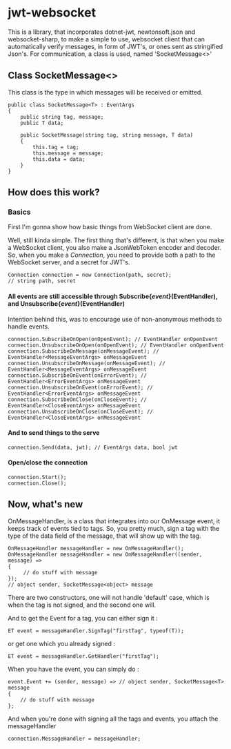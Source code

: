 # jwt-websocket
This is a library, that incorporates dotnet-jwt, newtonsoft.json and websocket-sharp, to make a simple to use, websocket client that can automatically verify messages, in form of JWT's, or ones sent as stringified Json's. For communication, a class is used, named 'SocketMessage<>'

## Class SocketMessage<>
This class is the type in which messages will be received or emitted.
```
public class SocketMessage<T> : EventArgs
{
    public string tag, message;
    public T data;

    public SocketMessage(string tag, string message, T data)
    {
        this.tag = tag;
        this.message = message;
        this.data = data;
    }
}
```

## How does this work?
### Basics
First I'm gonna show how basic things from WebSocket client are done.

Well, still kinda simple. The first thing that's different, is that when you make a WebSocket client, you also make a JsonWebToken encoder and decoder. So, when you make a *Connection*, you need to provide both a path to the WebSocket server, and a secret for JWT's.
```
Connection connection = new Connection(path, secret);
// string path, secret
```

#### All events are still accessible through Subscribe{*event*}(EventHandler), and Unsubscribe{*event*}(EventHandler)

Intention behind this, was to encourage use of non-anonymous methods to handle events.

```
connection.SubscribeOnOpen(onOpenEvent); // EventHandler onOpenEvent
connection.UnsubscribeOnOpen(onOpenEvent); // EventHandler onOpenEvent
connection.SubscribeOnMessage(onMessageEvent); // EventHandler<MessageEventArgs> onMessageEvent
connection.UnsubscribeOnMessage(onMessageEvent); // EventHandler<MessageEventArgs> onMessageEvent
connection.SubscribeOnEvent(onErrorEvent); // EventHandler<ErrorEventArgs> onMessageEvent
connection.UnsubscribeOnEvent(onErrorEvent); // EventHandler<ErrorEventArgs> onMessageEvent
connection.SubscribeOnClose(onCloseEvent); // EventHandler<CloseEventArgs> onMessageEvent
connection.UnsubscribeOnClose(onCloseEvent); // EventHandler<CloseEventArgs> onMessageEvent
```

#### And to send things to the serve
```
connection.Send(data, jwt); // EventArgs data, bool jwt
```

#### Open/close the connection
```
connection.Start();
connection.Close();
```

## Now, what's new
OnMessageHandler, is a class that integrates into our OnMessage event, it keeps track of events tied to tags. So, you pretty much, sign a tag with the type of the data field of the message, that will show up with the tag.

```
OnMessageHandler messageHandler = new OnMessageHandler();
OnMessageHandler messageHandler = new OnMessageHandler((sender, message) => 
{
     // do stuff with message
});
// object sender, SocketMessage<object> message
```
There are two constructors, one will not handle 'default' case, which is when the tag is not signed, and the second one will.

And to get the Event for a tag, you can either sign it :
```
ET event = messageHandler.SignTag("firstTag", typeof(T));
```
or get one which you already signed :
```
ET event = messageHandler.GetHandler("firstTag");
```

When you have the event, you can simply do :
```
event.Event += (sender, message) => // object sender, SocketMessage<T> message
{
    // do stuff with message
};
```

And when you're done with signing all the tags and events, you attach the messageHandler
```
connection.MessageHandler = messageHandler;
```

